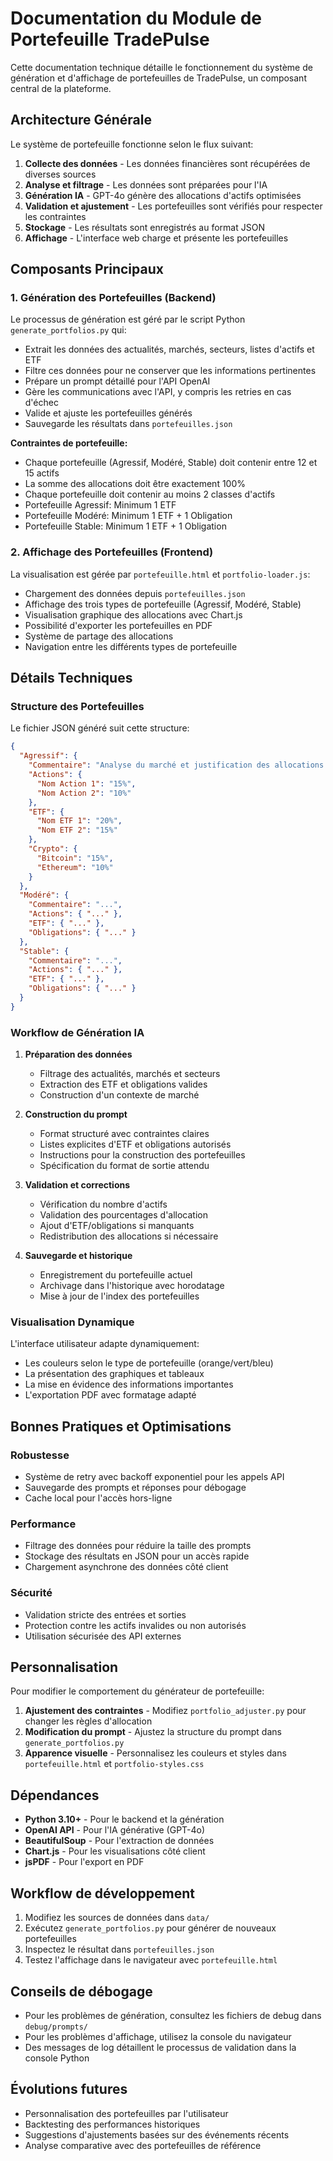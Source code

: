 # Documentation du Module de Portefeuille TradePulse

Cette documentation technique détaille le fonctionnement du système de génération et d'affichage de portefeuilles de TradePulse, un composant central de la plateforme.

## Architecture Générale

Le système de portefeuille fonctionne selon le flux suivant:

1. **Collecte des données** - Les données financières sont récupérées de diverses sources
2. **Analyse et filtrage** - Les données sont préparées pour l'IA
3. **Génération IA** - GPT-4o génère des allocations d'actifs optimisées
4. **Validation et ajustement** - Les portefeuilles sont vérifiés pour respecter les contraintes
5. **Stockage** - Les résultats sont enregistrés au format JSON
6. **Affichage** - L'interface web charge et présente les portefeuilles

## Composants Principaux

### 1. Génération des Portefeuilles (Backend)

Le processus de génération est géré par le script Python `generate_portfolios.py` qui:

- Extrait les données des actualités, marchés, secteurs, listes d'actifs et ETF
- Filtre ces données pour ne conserver que les informations pertinentes
- Prépare un prompt détaillé pour l'API OpenAI
- Gère les communications avec l'API, y compris les retries en cas d'échec
- Valide et ajuste les portefeuilles générés
- Sauvegarde les résultats dans `portefeuilles.json`

**Contraintes de portefeuille:**
- Chaque portefeuille (Agressif, Modéré, Stable) doit contenir entre 12 et 15 actifs
- La somme des allocations doit être exactement 100%
- Chaque portefeuille doit contenir au moins 2 classes d'actifs
- Portefeuille Agressif: Minimum 1 ETF
- Portefeuille Modéré: Minimum 1 ETF + 1 Obligation
- Portefeuille Stable: Minimum 1 ETF + 1 Obligation

### 2. Affichage des Portefeuilles (Frontend)

La visualisation est gérée par `portefeuille.html` et `portfolio-loader.js`:

- Chargement des données depuis `portefeuilles.json`
- Affichage des trois types de portefeuille (Agressif, Modéré, Stable)
- Visualisation graphique des allocations avec Chart.js
- Possibilité d'exporter les portefeuilles en PDF
- Système de partage des allocations
- Navigation entre les différents types de portefeuille

## Détails Techniques

### Structure des Portefeuilles

Le fichier JSON généré suit cette structure:

```json
{
  "Agressif": {
    "Commentaire": "Analyse du marché et justification des allocations...",
    "Actions": {
      "Nom Action 1": "15%",
      "Nom Action 2": "10%"
    },
    "ETF": {
      "Nom ETF 1": "20%",
      "Nom ETF 2": "15%"
    },
    "Crypto": {
      "Bitcoin": "15%",
      "Ethereum": "10%"
    }
  },
  "Modéré": {
    "Commentaire": "...",
    "Actions": { "..." },
    "ETF": { "..." },
    "Obligations": { "..." }
  },
  "Stable": {
    "Commentaire": "...",
    "Actions": { "..." },
    "ETF": { "..." },
    "Obligations": { "..." }
  }
}
```

### Workflow de Génération IA

1. **Préparation des données**
   - Filtrage des actualités, marchés et secteurs
   - Extraction des ETF et obligations valides
   - Construction d'un contexte de marché

2. **Construction du prompt**
   - Format structuré avec contraintes claires
   - Listes explicites d'ETF et obligations autorisés
   - Instructions pour la construction des portefeuilles
   - Spécification du format de sortie attendu

3. **Validation et corrections**
   - Vérification du nombre d'actifs
   - Validation des pourcentages d'allocation
   - Ajout d'ETF/obligations si manquants
   - Redistribution des allocations si nécessaire

4. **Sauvegarde et historique**
   - Enregistrement du portefeuille actuel
   - Archivage dans l'historique avec horodatage
   - Mise à jour de l'index des portefeuilles

### Visualisation Dynamique

L'interface utilisateur adapte dynamiquement:
- Les couleurs selon le type de portefeuille (orange/vert/bleu)
- La présentation des graphiques et tableaux
- La mise en évidence des informations importantes
- L'exportation PDF avec formatage adapté

## Bonnes Pratiques et Optimisations

### Robustesse
- Système de retry avec backoff exponentiel pour les appels API
- Sauvegarde des prompts et réponses pour débogage
- Cache local pour l'accès hors-ligne

### Performance
- Filtrage des données pour réduire la taille des prompts
- Stockage des résultats en JSON pour un accès rapide
- Chargement asynchrone des données côté client

### Sécurité
- Validation stricte des entrées et sorties
- Protection contre les actifs invalides ou non autorisés
- Utilisation sécurisée des API externes

## Personnalisation

Pour modifier le comportement du générateur de portefeuille:

1. **Ajustement des contraintes** - Modifiez `portfolio_adjuster.py` pour changer les règles d'allocation
2. **Modification du prompt** - Ajustez la structure du prompt dans `generate_portfolios.py`
3. **Apparence visuelle** - Personnalisez les couleurs et styles dans `portefeuille.html` et `portfolio-styles.css`

## Dépendances

- **Python 3.10+** - Pour le backend et la génération
- **OpenAI API** - Pour l'IA générative (GPT-4o)
- **BeautifulSoup** - Pour l'extraction de données
- **Chart.js** - Pour les visualisations côté client
- **jsPDF** - Pour l'export en PDF

## Workflow de développement

1. Modifiez les sources de données dans `data/`
2. Exécutez `generate_portfolios.py` pour générer de nouveaux portefeuilles
3. Inspectez le résultat dans `portefeuilles.json`
4. Testez l'affichage dans le navigateur avec `portefeuille.html`

## Conseils de débogage

- Pour les problèmes de génération, consultez les fichiers de debug dans `debug/prompts/`
- Pour les problèmes d'affichage, utilisez la console du navigateur
- Des messages de log détaillent le processus de validation dans la console Python

## Évolutions futures

- Personnalisation des portefeuilles par l'utilisateur
- Backtesting des performances historiques
- Suggestions d'ajustements basées sur des événements récents
- Analyse comparative avec des portefeuilles de référence
